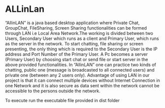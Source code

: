 # ALLinLan

“AllinLAN” is a java based desktop application where Private Chat, GroupChat,
FileSharing, Screen Sharing functionalities can be formed through LAN i.e Local Area 
Network.The working is divided between two Users, Secondary User which runs as a 
client and Primary User, which runs as the server in the network.
To start chatting, file sharing or screen presenting, the only thing which is required to 
the Secondary User is the IP address and Port Number of the Primary User. A Pc 
becomes a server (Primary User) by choosing start chat or send file or start server in 
the above provided functionalities.
In “AllinLAN” one can practice two kinds of chatting, public one (message is 
broadcasted to all connected users) and private one (between any 2 users only).
Advantage of using LAN in our project is that it can connect multiple devices without 
Internet Connection in one Network and it is also secure as data sent within the 
network cannot be accessible to the persons outside the network.


To execute run the executable file provided in dist folder
